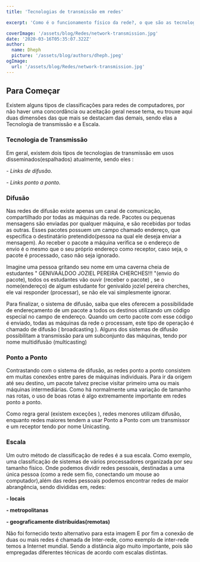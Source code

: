 ```yaml
---
title: 'Tecnologias de transmissão em redes'

excerpt: 'Como é o funcionamento físico da rede?, o que são as tecnologias de transmissão?, escala, broadcasting, multicasting e unicasting.'

coverImage: '/assets/blog/Redes/network-transmission.jpg'
date: '2020-03-16T05:35:07.322Z'
author:
  name: Dheph
  picture: '/assets/blog/authors/dheph.jpeg'
ogImage:
  url: '/assets/blog/Redes/network-transmission.jpg'
---
```


## **Para Começar**

Existem alguns tipos de classificações para redes de computadores, por não haver uma concordância ou aceitação geral nesse tema, eu trouxe aqui duas dimensões das que mais se destacam das demais, sendo elas a Tecnologia de transmissão e a Escala.

### **Tecnologia de Transmissão**

Em geral, existem dois tipos de tecnologias de transmissão em usos disseminados(espalhados) atualmente, sendo eles :

   *- Links de difusão.*

   *- Links ponto a ponto.*



### **Difusão**

Nas redes de difusão existe apenas um canal de comunicação, compartilhado por todas as máquinas da rede. Pacotes ou pequenas mensagens são enviadas por qualquer máquina, e são recebidas por todas as outras. Esses pacotes possuem um campo chamado endereço, que especifica o destinatário pretendido(pessoa na qual ele deseja enviar a mensagem). Ao receber o pacote a máquina verifica se o endereço de envio é o mesmo que o seu próprio endereço como receptor, caso seja, o pacote é processado, caso não seja ignorado.

Imagine uma pessoa gritando seu nome em uma caverna cheia de estudantes " GENIVAALDOO JOZIEL PEREIRA CHERCHES!!! "(envio do pacote), todos os estudantes vão ouvir (receber o pacote) , se o nome(endereço) de algum estudante for genivaldo joziel pereira cherches, ele vai responder (processar), se não ele vai simplesmente ignorar.

Para finalizar, o sistema de difusão, saiba que eles oferecem a possibilidade de endereçamento de um pacote a todos os destinos utilizando um código especial no campo de endereço. Quando um certo pacote com esse código é enviado, todas as máquinas da rede o processam, este tipo de operação é chamado de difusão ( broadcasting ).  Alguns dos sistemas de difusão possibilitam a transmissão para um subconjunto das máquinas, tendo por nome multidifusão (multicasting)  


### **Ponto a Ponto**

 Contrastando com o sistema de difusão, as redes ponto a ponto consistem em muitas conexões entre pares de máquinas individuais. Para ir da origem até seu destino, um pacote talvez precise visitar primeiro uma ou mais máquinas intermediárias. Como há normalmente uma variação de tamanho nas rotas, o uso de boas rotas é algo extremamente importante em redes ponto a ponto.

Como regra geral (existem exceções ), redes menores utilizam difusão, enquanto redes maiores tendem a usar Ponto a Ponto com um transmissor e um receptor tendo por nome Unicasting. 

### **Escala**

Um outro método de classificação de redes é a sua escala. Como exemplo, uma classificação de sistemas de vários processadores organizada por seu tamanho físico. Onde podemos dividir redes pessoais, destinadas a uma única pessoa (como a rede sem fio, conectando um mouse ao computador),além das redes pessoais podemos encontrar redes de maior abrangência, sendo divididas em, redes: 

  **- locais**

   **- metropolitanas** 

   **- geograficamente distribuídas(remotas)**

Não foi fornecido texto alternativo para esta imagem
 E por fim a conexão de duas ou mais redes é chamada de Inter-rede, como exemplo de inter-rede temos a Internet mundial. Sendo a distância algo muito importante, pois são empregadas diferentes técnicas de acordo com escalas distintas.

